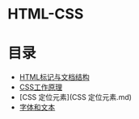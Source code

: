 # HTML-CSS

# 目录
* [HTML标记与文档结构](HTML标记与文档结构.md)
* [CSS工作原理](CSS工作原理.md)
* [CSS 定位元素](CSS 定位元素.md)
* [字体和文本](字体和文本.md)
